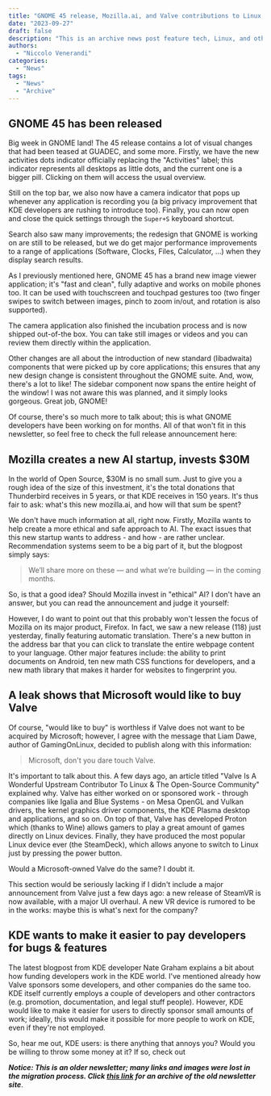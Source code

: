 ```yaml
---
title: "GNOME 45 release, Mozilla.ai, and Valve contributions to Linux, and more!"
date: "2023-09-27"
draft: false
description: "This is an archive news post feature tech, Linux, and other open-source news. This is an older article that was part of a migration. There will be missing images, broken links, and potentially other issues."
authors:
  - "Niccolo Venerandi"
categories:
  - "News"
tags:
  - "News"
  - "Archive"
---
```


## GNOME 45 has been released

Big week in GNOME land! The 45 release contains a lot of visual changes that had been teased at GUADEC, and some more. Firstly, we have the new activities dots indicator officially replacing the "Activities" label; this indicator represents all desktops as little dots, and the current one is a bigger pill. Clicking on them will access the usual overview.

Still on the top bar, we also now have a camera indicator that pops up whenever any application is recording you (a big privacy improvement that KDE developers are rushing to introduce too). Finally, you can now open and close the quick settings through the `Super+S` keyboard shortcut.

Search also saw many improvements; the redesign that GNOME is working on are still to be released, but we do get major performance improvements to a range of applications (Software, Clocks, Files, Calculator, ...) when they display search results.

As I previously mentioned here, GNOME 45 has a brand new image viewer application; it's "fast and clean", fully adaptive and works on mobile phones too. It can be used with touchscreen and touchpad gestures too (two finger swipes to switch between images, pinch to zoom in/out, and rotation is also supported).

The camera application also finished the incubation process and is now shipped out-of-the box. You can take still images or videos and you can review them directly within the application.

Other changes are all about the introduction of new standard (libadwaita) components that were picked up by core applications; this ensures that any new design change is consistent throughout the GNOME suite. And, wow, there's a lot to like! The sidebar component now spans the entire height of the window! I was not aware this was planned, and it simply looks gorgeous. Great job, GNOME!

Of course, there's so much more to talk about; this is what GNOME developers have been working on for months. All of that won't fit in this newsletter, so feel free to check the full release announcement here:

## Mozilla creates a new AI startup, invests $30M

In the world of Open Source, $30M is no small sum. Just to give you a rough idea of the size of this investment, it's the total donations that Thunderbird receives in 5 years, or that KDE receives in 150 years. It's thus fair to ask: what's this new mozilla.ai, and how will that sum be spent?

We don't have much information at all, right now. Firstly, Mozilla wants to help create a more ethical and safe approach to AI. The exact issues that this new startup wants to address - and how - are rather unclear. Recommendation systems seem to be a big part of it, but the blogpost simply says:

> We’ll share more on these — and what we’re building — in the coming months.

So, is that a good idea? Should Mozilla invest in "ethical" AI? I don't have an answer, but you can read the announcement and judge it yourself:

However, I do want to point out that this probably won't lessen the focus of Mozilla on its major product, Firefox. In fact, we saw a new release (118) just yesterday, finally featuring automatic translation. There's a new button in the address bar that you can click to translate the entire webpage content to your language. Other major features include: the ability to print documents on Android, ten new math CSS functions for developers, and a new math library that makes it harder for websites to fingerprint you.

## A leak shows that Microsoft would like to buy Valve

Of course, "would like to buy" is worthless if Valve does not want to be acquired by Microsoft; however, I agree with the message that Liam Dawe, author of GamingOnLinux, decided to publish along with this information:

> Microsoft, don't you dare touch Valve.

It's important to talk about this. A few days ago, an article titled "Valve Is A Wonderful Upstream Contributor To Linux & The Open-Source Community" explained why. Valve has either worked on or sponsored work - through companies like Igalia and Blue Systems - on Mesa OpenGL and Vulkan drivers, the kernel graphics driver components, the KDE Plasma desktop and applications, and so on. On top of that, Valve has developed Proton which (thanks to Wine) allows gamers to play a great amount of games directly on Linux devices. Finally, they have produced the most popular Linux device ever (the SteamDeck), which allows anyone to switch to Linux just by pressing the power button.

Would a Microsoft-owned Valve do the same? I doubt it.

This section would be seriously lacking if I didn't include a major announcement from Valve just a few days ago: a new release of SteamVR is now available, with a major UI overhaul. A new VR device is rumored to be in the works: maybe this is what's next for the company?

## KDE wants to make it easier to pay developers for bugs & features

The latest blogpost from KDE developer Nate Graham explains a bit about how funding developers work in the KDE world. I've mentioned already how Valve sponsors some developers, and other companies do the same too. KDE itself currently employs a couple of developers and other contractors (e.g. promotion, documentation, and legal stuff people). However, KDE would like to make it easier for users to directly sponsor small amounts of work; ideally, this would make it possible for more people to work on KDE, even if they're not employed.

So, hear me out, KDE users: is there anything that annoys you? Would you be willing to throw some money at it? If so, check out

**_Notice: This is an older newsletter; many links and images were lost in the migration process. Click [this link](https://archive.techhut.tv/) for an archive of the old newsletter site_**.
